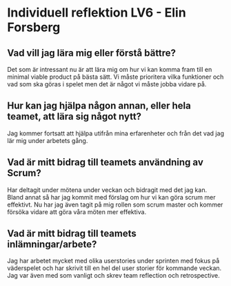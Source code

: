 # Individuell reflektion LV6 - Elin Forsberg
## Vad vill jag lära mig eller förstå bättre?
Det som är intressant nu är att lära mig om hur vi kan komma fram till en minimal viable
product på bästa sätt. Vi måste prioritera vilka funktioner och vad som ska göras i spelet
men det är något vi måste jobba vidare på.
## Hur kan jag hjälpa någon annan, eller hela teamet, att lära sig något nytt?
Jag kommer fortsatt att hjälpa utifrån mina erfarenheter och från det vad jag lär mig
under arbetets gång.
## Vad är mitt bidrag till teamets användning av Scrum?
Har deltagit under mötena under veckan och bidragit med det jag kan.
Bland annat så har jag kommit med förslag om hur vi kan göra scrum mer effektivt.
Nu har jag även tagit på mig rollen som scrum master och kommer försöka vidare 
att göra våra möten mer effektiva.
## Vad är mitt bidrag till teamets inlämningar/arbete?
Jag har arbetet mycket med olika userstories under sprinten med fokus
på väderspelet och har skrivit till en hel del user storier för kommande
veckan. Jag var även med som vanligt och skrev team reflection och 
retrospective.
